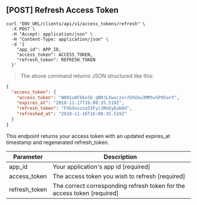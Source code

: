 ## [POST] Refresh Access Token

```shell
curl "ENV_URL/clients/api/v1/access_tokens/refresh" \
  -X POST \
  -H "Accept: application/json" \
  -H "Content-Type: application/json" \
  -d '{
    "app_id": APP_ID,
    "access_token": ACCESS_TOKEN,
    "refresh_token": REFRESH_TOKEN
  }'
```
> The above command returns JSON structured like this:

```json
{
  "access_token": {
    "access_token": "W801u8F66xSb_qNRJLXwxczorZVhUku3MM5vSP95arY",
    "expires_at": "2018-11-17T16:08:35.519Z",
    "refresh_token": "FXbXovzza53FyiJMnEyEobDd",
    "refreshed_at": "2018-11-16T16:08:35.519Z"
  }
}
```

This endpoint returns your access token with an updated expires_at timestamp and regenerated refresh_token.

Parameter | Description
--------- | -----------
app_id | Your application's app id [required]
access_token | The access token you wish to refresh [required]
refresh_token | The correct corresponding refresh token for the access token [required]
